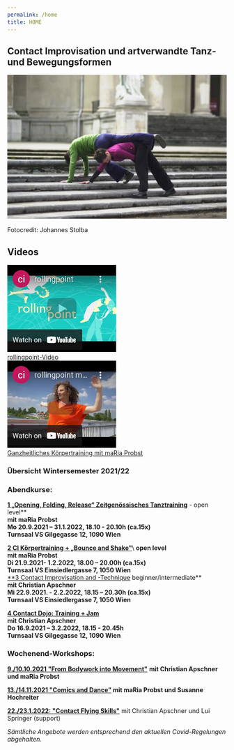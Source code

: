 ```yaml
---
permalink: /home
title: HOME
---
```

## [](#1)Contact Improvisation und artverwandte Tanz-und Bewegungsformen

![Christian und maRia tanzen Contact Improvisation auf einer Stiege](/assets/uploads/dsc_1901_klein.jpg "Contact Improvisation")

Fotocredit: Johannes Stolba

## Videos

<div class="imglink"><a target="_blank" href="https://www.youtube.com/watch?v=kp3DqzN1Ldo"><img src="/assets/uploads/video_vorschau_rollingpoint.png" /><div>rollingpoint-Video</div></a></div>

<div class="imglink"><a target="_blank" href="https://www.youtube.com/watch?v=kp3DqzN1Ldo"><img src="/assets/uploads/video_vorschau_maria.png" /><div>Ganzheitliches Körpertraining mit maRia Probst</div></a></div>

### **Übersicht Wintersemester 2021/22**

### **Abendkurse:**

<div class="named-anchor" id="/kurse#mo"></div>

[**1 „Opening, Folding, Release“ Zeitgenössisches Tanztraining**](/kurse#mo) - open level**\
**mit maRia Probst**  \
**Mo 20.9.2021 – 31.1.2022, 18.10 - 20.10h (ca.15x)**\
**Turnsaal VS Gilgegasse 12, 1090 Wien**

[**2 CI Körpertraining + „Bounce and Shake"**](/kurse#di)\  **open level**\
**mit maRia Probst**\
**Di 21.9.2021- 1.2.2022, 18.00 – 20.00h (ca.15x)**\
**Turnsaal VS Einsiedlergasse 7, 1050 Wien**
\
[**3 Contact Improvisation and -Technique](/kurse#mi) beginner/intermediate**\
**mit Christian Apschner**\
**Mi 22.9.2021. - 2.2.2022, 18.15 – 20.30h (ca.15x)**\
**Turnsaal VS Einsiedlergasse 7, 1050 Wien**

[**4 Contact Dojo: Training + Jam**](/dojo)\
**mit Christian Apschner**\
**Do 16.9.2021 – 3.2.2022, 18.15 - 20.45h**\
**Turnsaal VS Gilgegasse 12, 1090 Wien**

### **Wochenend-Workshops:**

[**9./10.10.2021 "From Bodywork into Movement"**](/workshops#bodywork) **mit Christian Apschner und maRia Probst**

**[13./14.11.2021 "Comics and Dance"](/workshops#comics) mit maRia Probst und Susanne Hochreiter**

**[22./23.1.2022: "Contact Flying Skills"](/workshops#flying)** mit Christian Apschner und Lui Springer (support)

*Sämtliche Angebote werden entsprechend den aktuellen Covid-Regelungen abgehalten.*